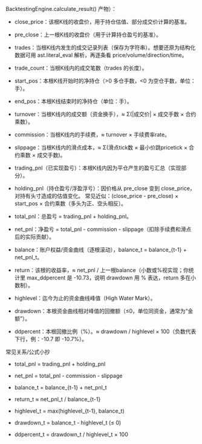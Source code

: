 BacktestingEngine.calculate_result() 产物）：

* close_price：该根K线的收盘价，用于持仓估值、部分成交价计算的基准。

* pre_close：上一根K线的收盘价（用于计算持仓盈亏的基准）。

* trades：当根K线内发生的成交记录列表（保存为字符串）。想要还原为结构化数据可用 ast.literal_eval 解析，再逐条看 price/volume/direction/time。

* trade_count：当根K线内的成交笔数（trades 的长度）。

* start_pos：本根K线开始时的净持仓（>0 多仓手数，<0 为空仓手数，单位：手）。

* end_pos：本根K线结束时的净持仓（单位：手）。

* turnover：当根K线内的成交额（资金换手），≈ Σ(|成交价| × 成交手数 × 合约乘数）。

* commission：当根K线内的手续费，≈ turnover × 手续费率rate。

* slippage：当根K线内的滑点成本，≈ Σ(滑点tick数 × 最小价跳pricetick × 合约乘数 × 成交手数)。

* trading_pnl（已实现盈亏）：本根K线内因为平仓产生的盈亏汇总（实现部分）。

* holding_pnl（持仓盈亏/浮盈浮亏）：因价格从 pre_close 变到 close_price，对持有头寸造成的估值变化。
常见近似：(close_price - pre_close) × start_pos × 合约乘数（多头为正、空头相反）。

* total_pnl：总盈亏 = trading_pnl + holding_pnl。

* net_pnl：净盈亏 = total_pnl - commission - slippage（扣除手续费和滑点后的实际贡献）。

* balance：账户权益/资金曲线（逐根滚动），balance_t = balance_{t-1} + net_pnl_t。

* return：该根的收益率，≈ net_pnl / 上一根balance（小数或%视实现；你统计里 max_ddpercent 是 -10.73，说明 drawdown 用 % 表达，return 多在小数制）。

* highlevel：迄今为止的资金曲线峰值（High Water Mark）。

* drawdown：本根资金曲线相对峰值的回撤额（≤0，单位同资金，通常为“金额”）。

* ddpercent：本根回撤比例（%）。≈ drawdown / highlevel × 100（负数代表下行，例：-10.7 即 -10.7%）。

常见关系/公式小抄

* total_pnl = trading_pnl + holding_pnl

* net_pnl = total_pnl - commission - slippage

* balance_t = balance_{t-1} + net_pnl_t

* return_t ≈ net_pnl_t / balance_{t-1}

* highlevel_t = max(highlevel_{t-1}, balance_t)

* drawdown_t = balance_t - highlevel_t (≤ 0)

* ddpercent_t = drawdown_t / highlevel_t × 100